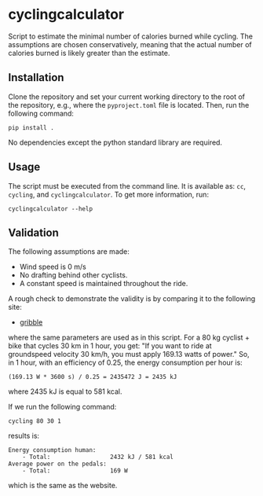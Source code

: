 # cyclingcalculator

Script to estimate the minimal number of calories burned while cycling. The
assumptions are chosen conservatively, meaning that the actual number of
calories burned is likely greater than the estimate.

## Installation

Clone the repository and set your current working directory to the root of the
repository, e.g., where the `pyproject.toml` file is located. Then, run the
following command:

```
pip install .
```

No dependencies except the python standard library are required. 

## Usage

The script must be executed from the command line. It is available as: `cc`,
`cycling`, and `cyclingcalculator`. To get more information, run:

```
cyclingcalculator --help
```

## Validation

The following assumptions are made:

- Wind speed is 0 m/s
- No drafting behind other cyclists.
- A constant speed is maintained throughout the ride.

A rough check to demonstrate the validity is by comparing it to the following
site:

- [gribble](https://www.gribble.org/cycling/power_v_speed.html?units=metric&rp_wr=70&rp_wb=10&rp_a=0.62&rp_cd=0.63&rp_dtl=2&ep_crr=0.003&ep_rho=1.293&ep_g=0&ep_headwind=0&p2v=200&v2p=30)

where the same parameters are used as in this script. For a 80 kg cyclist + bike
that cycles 30 km in 1 hour, you get: "If you want to ride at groundspeed
velocity 30 km/h, you must apply 169.13 watts of power." So, in 1 hour, with an
efficiency of 0.25, the energy consumption per hour is:

```
(169.13 W * 3600 s) / 0.25 = 2435472 J = 2435 kJ
```

where 2435 kJ is equal to 581 kcal.

If we run the following command:

```
cycling 80 30 1
```

results is:

```
Energy consumption human:
    - Total:                 2432 kJ / 581 kcal
Average power on the pedals:
    - Total:                 169 W
```

which is the same as the website.
